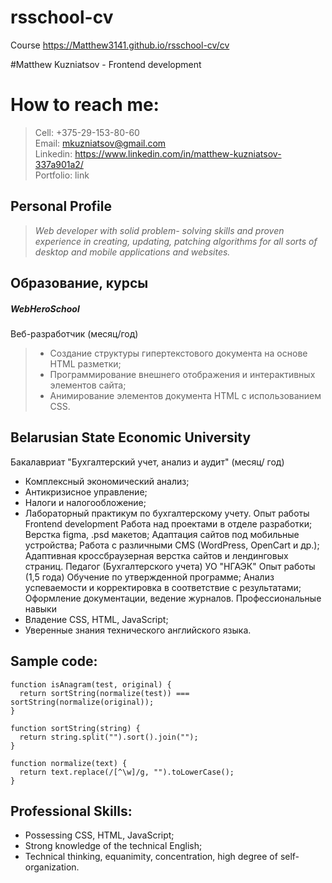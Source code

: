 # rsschool-cv
Course
https://Matthew3141.github.io/rsschool-cv/cv

#Matthew Kuzniatsov - Frontend development

# How to reach me: 
> Cell:
+375-29-153-80-60\
> Email:
mkuzniatsov@gmail.com\
> Linkedin:
<https://www.linkedin.com/in/matthew-kuzniatsov-337a901a2/>\
Portfolio:
link

## Personal Profile

> *Web developer with solid problem- solving skills and proven experience in creating, updating, patching algorithms for all sorts of desktop and mobile applications and websites.*

## Образование, курсы 

##### **WebHeroSchool**

Веб-разработчик (месяц/год)

> * Создание структуры гипертекстового документа на основе HTML разметки; 
> * Программирование внешнего отображения и интерактивных элементов сайта;
> * Анимирование элементов документа HTML с использованием CSS.

## **Belarusian State Economic University**

Бакалавриат "Бухгалтерский учет, анализ и аудит" (месяц/ год)
* Комплексный экономический анализ; 
* Антикризисное управление; 
* Налоги и налогообложение;
* Лабораторный практикум по бухгалтерскому учету.
Опыт работы
Frontend development
Работа над проектами в отделе разработки;
Верстка figma, .psd макетов; Адаптация сайтов под мобильные устройства;
Работа с различными CMS (WordPress, OpenCart и др.); Адаптивная кроссбраузерная верстка сайтов и лендинговых страниц.
Педагог (Бухгалтерского учета)
УО "НГАЭК"
Опыт работы (1,5 года)
Обучение по утвержденной программе;
Анализ успеваемости и корректировка в соответствие с результатами; Оформление документации, ведение журналов.
Профессиональные навыки
* Владение CSS, HTML, JavaScript;
* Уверенные знания технического английского языка.

## Sample code: 

```
function isAnagram(test, original) {
  return sortString(normalize(test)) === sortString(normalize(original));
}

function sortString(string) {
  return string.split("").sort().join("");
}

function normalize(text) {
  return text.replace(/[^\w]/g, "").toLowerCase();
}
```

## Professional Skills: 
* Possessing CSS, HTML, JavaScript;
* Strong knowledge of the technical English;
* Technical thinking, equanimity, concentration, high degree of self-organization.
                   
